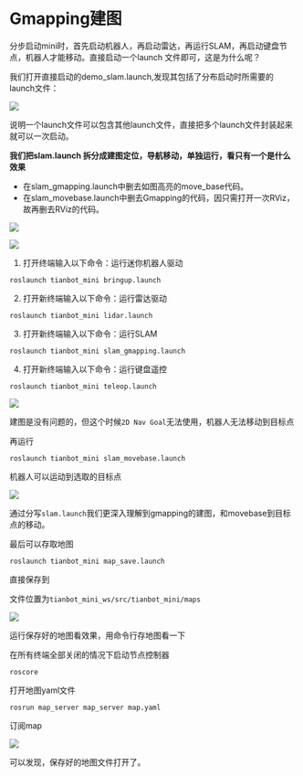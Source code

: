 # Gmapping建图

分步启动mini时，首先启动机器人，再启动雷达，再运行SLAM，再启动键盘节点，机器人才能移动。直接启动一个launch 文件即可，这是为什么呢？

我们打开直接启动的demo_slam.launch,发现其包括了分布启动时所需要的launch文件：

![](https://img.kancloud.cn/1e/13/1e1358f49186daf3dd6ceaf45a23efd9_708x280.png)

说明一个launch文件可以包含其他launch文件，直接把多个launch文件封装起来就可以一次启动。

**我们把slam.launch 拆分成建图定位，导航移动，单独运行，看只有一个是什么效果**

- 在slam_gmapping.launch中删去如图高亮的move_base代码。
- 在slam_movebase.launch中删去Gmapping的代码，因只需打开一次RViz，故再删去RViz的代码。

![](https://img.kancloud.cn/58/b9/58b96c00f3a7f9ce244bfc14910dfb3c_965x429.png)

![](https://img.kancloud.cn/71/84/7184ac9fe53a569aa9e51a67de0783ad_1920x1080.png)

1. 打开终端输入以下命令：运行迷你机器人驱动
```shell
roslaunch tianbot_mini bringup.launch
```
2. 打开新终端输入以下命令：运行雷达驱动
```shell
roslaunch tianbot_mini lidar.launch
```
3. 打开新终端输入以下命令：运行SLAM
```shell
roslaunch tianbot_mini slam_gmapping.launch
```
4. 打开新终端输入以下命令：运行键盘遥控
```shell
roslaunch tianbot_mini teleop.launch
```

![](https://img.kancloud.cn/13/4b/134bdf56f4905a963d954d6c4ade72bf_1920x1080.png)

建图是没有问题的，但这个时候`2D Nav Goal`无法使用，机器人无法移动到目标点

再运行
```shell
roslaunch tianbot_mini slam_movebase.launch
```
机器人可以运动到选取的目标点

![](https://img.kancloud.cn/c3/1f/c31f443690e790fe890c945dfb2f8369_1920x1080.png)


通过分写`slam.launch`我们更深入理解到gmapping的建图，和movebase到目标点的移动。

最后可以存取地图
```shell
roslaunch tianbot_mini map_save.launch
```
直接保存到

文件位置为`tianbot_mini_ws/src/tianbot_mini/maps`

![](https://img.kancloud.cn/21/a9/21a9f47b28d17a3c396673adead11452_957x432.png)

运行保存好的地图看效果，用命令行存地图看一下

在所有终端全部关闭的情况下启动节点控制器
```shell
roscore
```
打开地图yaml文件
```shell
rosrun map_server map_server map.yaml
```
订阅map

![](https://img.kancloud.cn/bb/1a/bb1a756a10138a6ca151e559dd597c54_1269x883.png)

可以发现，保存好的地图文件打开了。